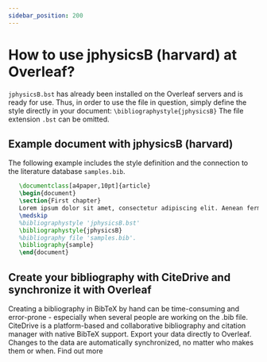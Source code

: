 ```yaml
---
sidebar_position: 200
---
```


# How to use jphysicsB (harvard) at Overleaf?
`jphysicsB.bst` has already been installed on the Overleaf servers and is ready for use. Thus, in order to use the file in question, simply define the style directly in your document: `\bibliographystyle{jphysicsB}` The file extension `.bst` can be omitted.

## Example document with jphysicsB (harvard)
The following example includes the style definition and the connection to the literature database `samples.bib`.
```tex
   \documentclass[a4paper,10pt]{article}
   \begin{document}
   \section{First chapter}
   Lorem ipsum dolor sit amet, consectetur adipiscing elit. Aenean fermentum justo massa, ut maximus mauris sodales et. Aenean vel elit a erat rhoncus pharetra.
   \medskip
   %bibliographystyle 'jphysicsB.bst'
   \bibliographystyle{jphysicsB}
   %bibliography file 'samples.bib'.
   \bibliography{sample}
   \end{document}
```

## Create your bibliography with CiteDrive and synchronize it with Overleaf
Creating a bibliography in BibTeX by hand can be time-consuming and error-prone - especially when several people are working on the .bib file. CiteDrive is a platform-based and collaborative bibliography and citation manager with native BibTeX support. Export your data directly to Overleaf. Changes to the data are automatically synchronized, no matter who makes them or when. Find out more